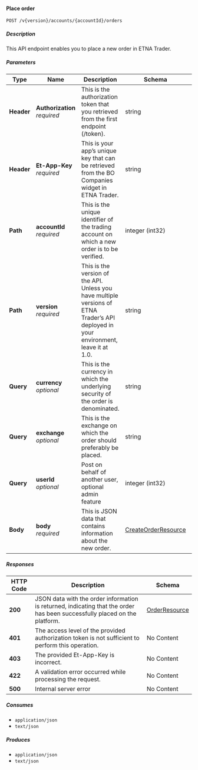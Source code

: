 
<a name="orders_placeorder"></a>
#### Place order
```
POST /v{version}/accounts/{accountId}/orders
```


##### Description
This API endpoint enables you to place a new order in ETNA Trader.


##### Parameters

|Type|Name|Description|Schema|Default|
|---|---|---|---|---|
|**Header**|**Authorization**  <br>*required*|This is the authorization token that you retrieved from the first endpoint (/token).|string||
|**Header**|**Et-App-Key**  <br>*required*|This is your app’s unique key that can be retrieved from the BO Companies widget in ETNA Trader.|string||
|**Path**|**accountId**  <br>*required*|This is the unique identifier of the trading account on which a new order is to be verified.|integer (int32)||
|**Path**|**version**  <br>*required*|This is the version of the API. Unless you have multiple versions of ETNA Trader’s API deployed in your environment, leave it at 1.0.|string|`"1"`|
|**Query**|**currency**  <br>*optional*|This is the currency in which the underlying security of the order is denominated.|string||
|**Query**|**exchange**  <br>*optional*|This is the exchange on which the order should preferably be placed.|string||
|**Query**|**userId**  <br>*optional*|Post on behalf of another user, optional admin feature|integer (int32)|`0`|
|**Body**|**body**  <br>*required*|This is JSON data that contains information about the new order.|[CreateOrderResource](#createorderresource)||


##### Responses

|HTTP Code|Description|Schema|
|---|---|---|
|**200**|JSON data with the order information is returned, indicating that the order has been successfully placed on the platform.|[OrderResource](#orderresource)|
|**401**|The access level of the provided authorization token is not sufficient to perform this operation.|No Content|
|**403**|The provided Et-App-Key is incorrect.|No Content|
|**422**|A validation error occurred while processing the request.|No Content|
|**500**|Internal server error|No Content|


##### Consumes

* `application/json`
* `text/json`


##### Produces

* `application/json`
* `text/json`



